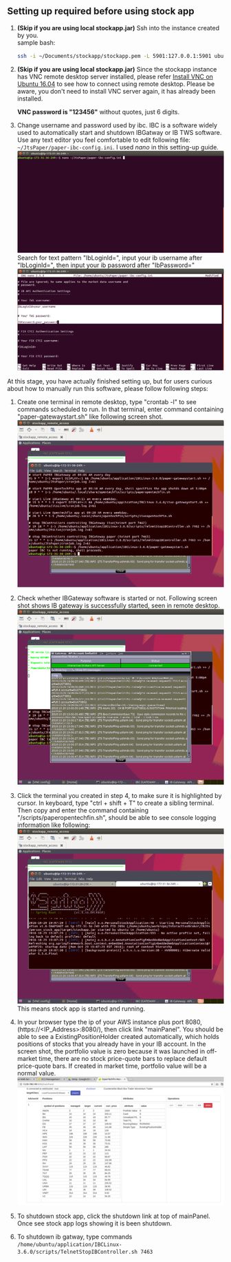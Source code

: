 ## Setting up required before using stock app 

1. __(Skip if you are using local stockapp.jar)__ Ssh into the instance created by you.   
   sample bash:
   ```bash
   ssh -i ~/Documents/stockapp/stockapp.pem -L 5901:127.0.0.1:5901 ubuntu@18.223.28.159 
   ```
2. __(Skip if you are using local stockapp.jar)__ Since the stockapp instance has VNC remote desktop 
   server installed, please refer [Install VNC on Ubuntu 16.04][1] to see how to connect using 
   remote desktop. Please be aware, you don't need to install VNC server again, it has already been 
   installed.
     
   __VNC password is "123456"__ without quotes, just 6 digits.
   
3. Change username and password used by ibc. IBC is a software widely used to automatically start 
   and shutdown IBGatway or IB TWS software. Use any text editor you feel comfortable to edit following
   file: `~/JtsPaper/paper-ibc-config.ini`. I used _nano_ in this setting-up guide.  
   ![edit_user_psw](resources/pics/setting_up_001_edit_username_password.png "edit username and password")  
   Search for text pattern "IbLoginId=", input your ib username after "IbLoginId=", 
   then input your ib password after "IbPassword="  
   ![edit_user_psw](resources/pics/setting_up_002_edit_username_password.png "edit username and password")  
   
At this stage, you have actually finished setting up, but for users curious about how to manually 
run this software, please follow following steps:    
   
1. Create one terminal in remote desktop, type "crontab -l" to see commands scheduled to run.
   In that terminal, enter command containing "paper-gatewaystart.sh" like following screen shot.  
   ![paper_gateway_start](resources/pics/setting_up_003_papergatewaystart.png "paper gateway start")    
   
2. Check whether IBGateway software is started or not. Following screen shot shows IB gateway is 
   successfully started, seen in remote desktop.  
   ![check_paper_gateway_started](resources/pics/setting_up_004_check_papergatewaystarted.png "check ib gateway started")

3. Click the terminal you created in step 4, to make sure it is highlighted by cursor. In keyboard,
   type "ctrl + shift + T" to create a sibling terminal. Then copy and enter the command containing
   "/scripts/paperopentechfin.sh", should be able to see console logging information like following:  
   ![start_paperopentechfin](resources/pics/setting_up_005_start_paperopentechfin.png "start paperopentechfin")  
   This means stock app is started and running.

4. In your browser type the ip of your AWS instance plus port 8080, (https://<IP_Address>:8080/), 
   then click link "mainPanel". 
   You should be able to see a ExistingPositionHolder created automatically, which holds positions 
   of stocks that you already have in your IB account. In the screen shot, the portfolio value is 
   zero because it was launched in off-market time, there are no stock price-quote bars to replace 
   default price-quote bars. If created in market time, portfolio value will be a normal value.   
   ![open_web_mainpanel](resources/pics/setting_up_006_open_web_mainpanel.png "open web mainpanel")
   
5. To shutdown stock app, click the shutdown link at top of mainPanel. Once see stock app logs showing it is 
   been shutdown. 
   
6. To shutdown ib gatway, type commands 
   `/home/ubuntu/application/IBCLinux-3.6.0/scripts/TelnetStopIBController.sh 7463`
  


   

   
[1]: https://www.linode.com/docs/applications/remote-desktop/install-vnc-on-ubuntu-16-04/#connect-to-vnc-from-your-desktop